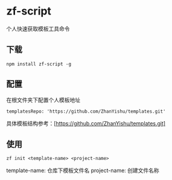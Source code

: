 # zf-script

个人快速获取模板工具命令

## 下载

```
npm install zf-script -g
```

## 配置
在根文件夹下配置个人模板地址
```
templatesRepo: 'https://github.com/ZhanYishu/templates.git'
```
具体模板结构参考：[https://github.com/ZhanYishu/templates.git]
## 使用

```
zf init <template-name> <project-name>
```
template-name: 仓库下模板文件名
project-name: 创建文件名称
